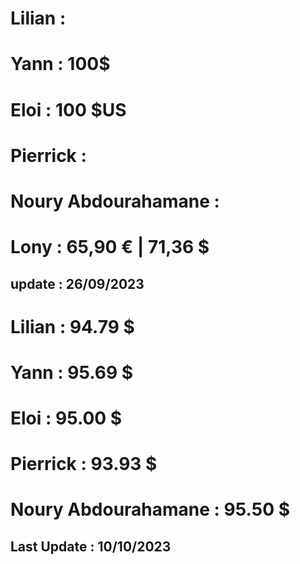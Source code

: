# Lilian                : 
# Yann                  : 100$
# Eloi                  : 100 $US 
# Pierrick              : 
# Noury Abdourahamane   : 
# Lony                  : 65,90 € | 71,36 $

## update : 26/09/2023

# Lilian 		: 94.79 $
# Yann 			: 95.69 $
# Eloi 			: 95.00 $
# Pierrick 		: 93.93 $
# Noury Abdourahamane 	: 95.50 $

## Last Update : 10/10/2023

